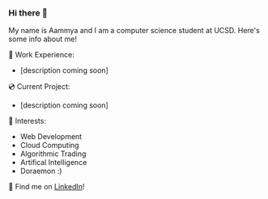 ### Hi there 👋

My name is Aammya and I am a computer science student at UCSD. Here's some info about me! 

🐳 Work Experience:
- [description coming soon] <br/>

💿 Current Project:
- [description coming soon] <br/>

🌱 Interests:
- Web Development
- Cloud Computing
- Algorithmic Trading
- Artifical Intelligence 
- Doraemon :) <br/>


💬 Find me on [LinkedIn](https://www.linkedin.com/in/aammya-sapra-988544203)!
<!-- 💬 Find me on my website [coming soon] or on [LinkedIn](https://www.linkedin.com/in/aammya-sapra-988544203)! -->



<!--
**doraemon127/doraemon127** is a ✨ _special_ ✨ repository because its `README.md` (this file) appears on your GitHub profile.

Here are some ideas to get you started:

- 🔭 I’m currently working on ...
- 🌱 I’m currently learning ...
- 👯 I’m looking to collaborate on ...
- 🤔 I’m looking for help with ...
- 💬 Ask me about ...
- 📫 How to reach me: ...
- 😄 Pronouns: ...
- ⚡ Fun fact: ...
-->

